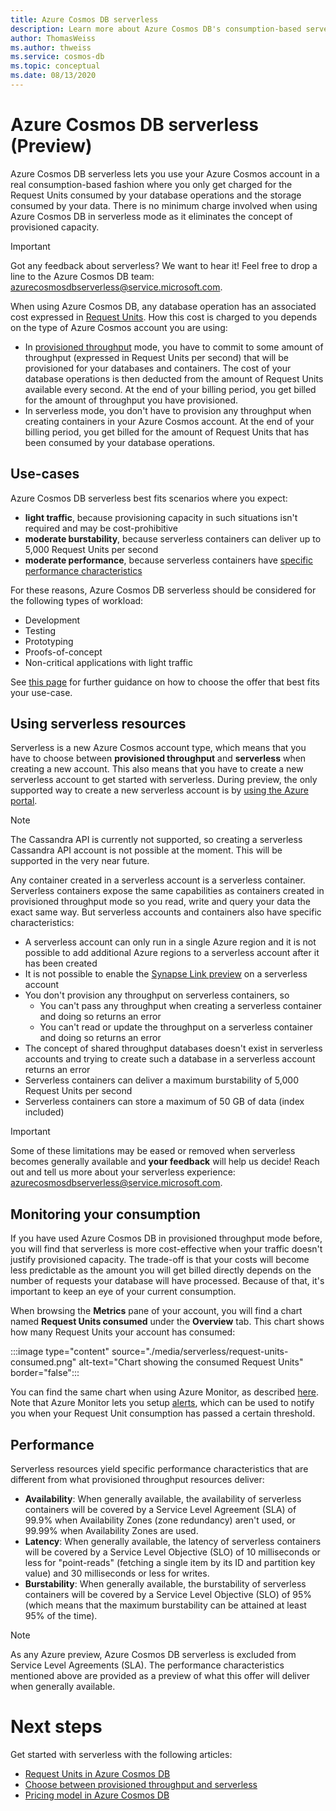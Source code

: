 ```yaml
---
title: Azure Cosmos DB serverless
description: Learn more about Azure Cosmos DB's consumption-based serverless offer.
author: ThomasWeiss
ms.author: thweiss
ms.service: cosmos-db
ms.topic: conceptual
ms.date: 08/13/2020
---
```


# Azure Cosmos DB serverless (Preview)

Azure Cosmos DB serverless lets you use your Azure Cosmos account in a real consumption-based fashion where you only get charged for the Request Units consumed by your database operations and the storage consumed by your data. There is no minimum charge involved when using Azure Cosmos DB in serverless mode as it eliminates the concept of provisioned capacity.

> [!IMPORTANT] 
> Got any feedback about serverless? We want to hear it! Feel free to drop a line to the Azure Cosmos DB team: [azurecosmosdbserverless@service.microsoft.com](azurecosmosdbserverless@service.microsoft.com).

When using Azure Cosmos DB, any database operation has an associated cost expressed in [Request Units](request-units.md). How this cost is charged to you depends on the type of Azure Cosmos account you are using:

- In [provisioned throughput](set-throughput.md) mode, you have to commit to some amount of throughput (expressed in Request Units per second) that will be provisioned for your databases and containers. The cost of your database operations is then deducted from the amount of Request Units available every second. At the end of your billing period, you get billed for the amount of throughput you have provisioned.
- In serverless mode, you don't have to provision any throughput when creating containers in your Azure Cosmos account. At the end of your billing period, you get billed for the amount of Request Units that has been consumed by your database operations.

## Use-cases

Azure Cosmos DB serverless best fits scenarios where you expect:

- **light traffic**, because provisioning capacity in such situations isn't required and may be cost-prohibitive
- **moderate burstability**, because serverless containers can deliver up to 5,000 Request Units per second
- **moderate performance**, because serverless containers have [specific performance characteristics](#performance)

For these reasons, Azure Cosmos DB serverless should be considered for the following types of workload:

- Development
- Testing
- Prototyping
- Proofs-of-concept
- Non-critical applications with light traffic

See [this page](how-to-choose-offer.md) for further guidance on how to choose the offer that best fits your use-case.

## Using serverless resources

Serverless is a new Azure Cosmos account type, which means that you have to choose between **provisioned throughput** and **serverless** when creating a new account. This also means that you have to create a new serverless account to get started with serverless. During preview, the only supported way to create a new serverless account is by [using the Azure portal](create-cosmosdb-resources-portal.md).

> [!NOTE]
> The Cassandra API is currently not supported, so creating a serverless Cassandra API account is not possible at the moment. This will be supported in the very near future.

Any container created in a serverless account is a serverless container. Serverless containers expose the same capabilities as containers created in provisioned throughput mode so you read, write and query your data the exact same way. But serverless accounts and containers also have specific characteristics:

- A serverless account can only run in a single Azure region and it is not possible to add additional Azure regions to a serverless account after it has been created
- It is not possible to enable the [Synapse Link preview](synapse-link.md) on a serverless account
- You don't provision any throughput on serverless containers, so
    - You can't pass any throughput when creating a serverless container and doing so returns an error
    - You can't read or update the throughput on a serverless container and doing so returns an error
- The concept of shared throughput databases doesn't exist in serverless accounts and trying to create such a database in a serverless account returns an error
- Serverless containers can deliver a maximum burstability of 5,000 Request Units per second
- Serverless containers can store a maximum of 50 GB of data (index included)

> [!IMPORTANT]
> Some of these limitations may be eased or removed when serverless becomes generally available and **your feedback** will help us decide! Reach out and tell us more about your serverless experience: [azurecosmosdbserverless@service.microsoft.com](mailto:azurecosmosdbserverless@service.microsoft.com).

## Monitoring your consumption

If you have used Azure Cosmos DB in provisioned throughput mode before, you will find that serverless is more cost-effective when your traffic doesn't justify provisioned capacity. The trade-off is that your costs will become less predictable as the amount you will get billed directly depends on the number of requests your database will have processed. Because of that, it's important to keep an eye of your current consumption.

When browsing the **Metrics** pane of your account, you will find a chart named **Request Units consumed** under the **Overview** tab. This chart shows how many Request Units your account has consumed:

:::image type="content" source="./media/serverless/request-units-consumed.png" alt-text="Chart showing the consumed Request Units" border="false":::

You can find the same chart when using Azure Monitor, as described [here](monitor-request-unit-usage.md). Note that Azure Monitor lets you setup [alerts](../azure-monitor/platform/alerts-metric-overview.md), which can be used to notify you when your Request Unit consumption has passed a certain threshold.

## <a id="performance"></a>Performance

Serverless resources yield specific performance characteristics that are different from what provisioned throughput resources deliver:

- **Availability**: When generally available, the availability of serverless containers will be covered by a Service Level Agreement (SLA) of 99.9% when Availability Zones (zone redundancy) aren't used, or 99.99% when Availability Zones are used.
- **Latency**: When generally available, the latency of serverless containers will be covered by a Service Level Objective (SLO) of 10 milliseconds or less for "point-reads" (fetching a single item by its ID and partition key value) and 30 milliseconds or less for writes.
- **Burstability**: When generally available, the burstability of serverless containers will be covered by a Service Level Objective (SLO) of 95% (which means that the maximum burstability can be attained at least 95% of the time).

> [!NOTE]
> As any Azure preview, Azure Cosmos DB serverless is excluded from Service Level Agreements (SLA). The performance characteristics mentioned above are provided as a preview of what this offer will deliver when generally available.

# Next steps

Get started with serverless with the following articles:

- [Request Units in Azure Cosmos DB](request-units.md)
- [Choose between provisioned throughput and serverless](throughput-vs-serverless.md)
- [Pricing model in Azure Cosmos DB](how-pricing-works.md)
